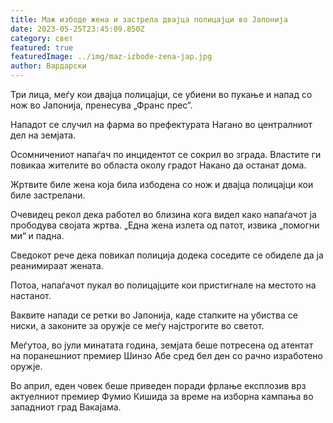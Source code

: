 ```yaml
---
title: Маж избоде жена и застрела двајца полицајци во Јапонија
date: 2023-05-25T23:45:09.850Z
category: свет
featured: true
featuredImage: ../img/maz-izbode-zena-jap.jpg
author: Вардарски
---
```

Три лица, меѓу кои двајца полицајци, се убиени во пукање и напад со нож во Јапонија, пренесува „Франс прес“.

Нападот се случил на фарма во префектурата Нагано во централниот дел на земјата.

Осомничениот напаѓач по инцидентот се сокрил во зграда. Властите ги повикаа жителите во областа околу градот Накано да останат дома.

Жртвите биле жена која била избодена со нож и двајца полицајци кои биле застрелани.

Очевидец рекол дека работел во близина кога видел како напаѓачот ја прободува својата жртва. „Една жена излета од патот, извика „помогни ми“ и падна.

Сведокот рече дека повикал полиција додека соседите се обиделе да ја реанимираат жената.

Потоа, напаѓачот пукал во полицајците кои пристигнале на местото на настанот.

Ваквите напади се ретки во Јапонија, каде стапките на убиства се ниски, а законите за оружје се меѓу најстрогите во светот.

Меѓутоа, во јули минатата година, земјата беше потресена од атентат на поранешниот премиер Шинзо Абе сред бел ден со рачно изработено оружје.

Во април, еден човек беше приведен поради фрлање експлозив врз актуелниот премиер Фумио Кишида за време на изборна кампања во западниот град Вакајама.